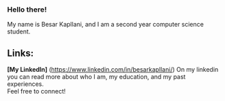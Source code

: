 ### Hello there!

My name is Besar Kapllani, and I am a second year computer science student.


## Links:
**[My LinkedIn]** (https://www.linkedin.com/in/besarkapllani/)
On my linkedin you can read more about who I am, my education, and my past experiences.<br>
Feel free to connect!
